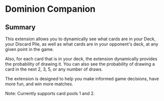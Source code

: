 # Dominion Companion

## Summary  
This extension allows you to dynamically see what cards are in your Deck, your Discard Pile, as well as what cards are in your opponent's deck, at any given point in the game.

Also, for each card that is in your deck, the extension dynamically provides the probability of drawing it.  You can also see the probability of drawing a card in the next 2, 3, 5, or any number of draws.  

The extension is designed to help you make informed game decisions, have more fun, and win more matches.

Note: Currently supports card pools 1 and 2. 


